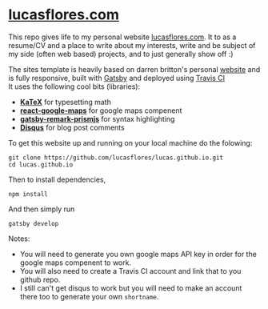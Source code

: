 # [lucasflores.com](https://lucasflores.com)

This repo gives life to  my personal website  [lucasflores.com](https://lucasflores.com).
It to as a resume/CV and a place to write about my interests, write and be subject of my side (often web based) projects, and to just generally show off :)

The sites template is heavily based on darren britton's personal [website](https://github.com/darrenbritton/darrenbritton.github.io) and is fully responsive, built with [Gatsby](https://gatsbyjs.org) and deployed using [Travis CI](https://travis-ci.com/)  
It uses the following cool bits (libraries):

- [**KaTeX**](https://katex.org) for typesetting math
- [**react-google-maps**](https://tomchentw.github.io/react-google-maps/) for google maps compenent
- [**gatsby-remark-prismjs**](https://www.gatsbyjs.org/packages/gatsby-remark-prismjs/) for syntax highlighting
- [**Disqus**](https://disqus.com) for blog post comments

To get this website up and running on your local machine do the folowing:
```
git clone https://github.com/lucasflores/lucas.github.io.git
cd lucas.github.io
```
Then to install dependencies, 
```
npm install
```
And then simply run 
```
gatsby develop
```
Notes:
* You will need to generate you own google maps API key in order for the google maps compenent to work. 
* You will also need to create a Travis CI account and link that to you github repo.
* I still can't get disqus to work but you will need to make an account there too to generate your own `shortname`. 
